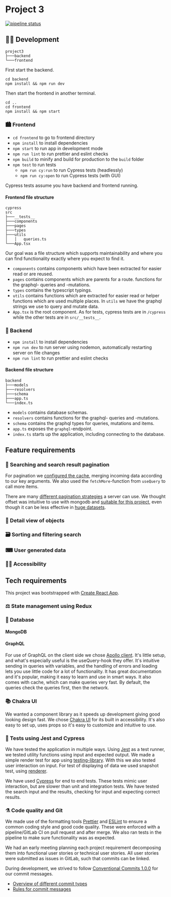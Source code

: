 # Project 3

[![pipeline status](https://gitlab.stud.idi.ntnu.no/it2810-h21/team-15/project3/badges/master/pipeline.svg)](https://gitlab.stud.idi.ntnu.no/it2810-h21/team-15/project3/-/commits/master)

## 👩‍💻 Development

```
project3
├───backend
└───frontend
```

First start the backend.

```
cd backend
npm install && npm run dev
```

Then start the frontend in another terminal.

```
cd ..
cd frontend
npm install && npm start
```

### 🏙 Frontend

- `cd frontend` to go to frontend directory
- `npm install` to install dependencies
- `npm start` to run app in development mode
- `npm run lint` to run prettier and eslint checks
- `npm build` to minify and build for production to the `build` folder
- `npm test` to run tests
  - `npm run cy:run` to run Cypress tests (headlessly)
  - `npm run cy:open` to run Cypress tests (with GUI)

Cypress tests assume you have backend and frontend running.

#### Frontend file structure

```
cypress
src
├───__tests__
├───components
├───pages
├───types
├───utils
│   │   queries.ts
└───App.tsx
```

Our goal was a file structure which supports maintainability and where you can find functionality exactly where you expect to find it.

- `components` contains components which have been extracted for easier read or are reused.
- `pages` contains components which are parents for a route. functions for the graphql- queries and -mutations.
- `types` contains the typescript typings.
- `utils` contains functions which are extracted for easier read or helper functions which are used multiple places. In `utils` we have the graphql strings we use to query and mutate data.
- `App.tsx` is the root component. As for tests, cypress tests are in `/cypress` while the other tests are in `src/__tests__`.

### 🌆 Backend

- `npm install` to install dependencies
- `npm run dev` to run server using nodemon, automatically restarting server on file changes
- `npm run lint` to run prettier and eslint checks

#### Backend file structure

```
backend
├───models
├───resolvers
├───schema
├───app.ts
└───index.ts
```

- `models` contains database schemas.
- `resolvers` contains functions for the graphql- queries and -mutations.
- `schema` contains the graphql types for queries, mutations and items.
- `app.ts` exposes the `graphql`-endpoint.
- `index.ts` starts up the application, including connecting to the database.

## Feature requirements

### 🔎 Searching and search result pagination

<!-- TODO: How we did searching -->

For pagination we [configured the cache](https://www.apollographql.com/docs/react/pagination/offset-based/#setting-keyargs-with-offsetlimitpagination), merging incoming data according to our key arguments. We also used the `fetchMore`-function from `useQuery` to call more items.

There are many [different pagination strategies](https://www.apollographql.com/docs/react/pagination/overview/) a server can use. We thought offset was intuitive to use with mongodb and [suitable for this project](https://piazza.com/class/ksk8rtnewz56sh?cid=154), even though it can be less effective in [huge datasets](https://stackoverflow.com/questions/55744926/offset-pagination-vs-cursor-pagination).

### 📑 Detail view of objects

<!-- TODO: What happens when clicking into search results -->

### 🗃 Sorting and filtering search

<!-- TODO -->

### ⌨ User generated data

<!-- TODO  -->

### 💁‍♀️ Accessibility

<!-- TODO -->

## Tech requirements

This project was bootstrapped with [Create React App](https://github.com/facebook/create-react-app).

### ⚖ State management using Redux

<!-- TODO -->

### 💾 Database

#### MongoDB

<!-- TODO: Write about everything Mongo -->

#### GraphQL

For use of GraphQL on the client side we chose [Apollo client](https://www.apollographql.com/docs/react/why-apollo/). It's little setup, and what's especially useful is the useQuery-hook they offer. It's intuitive sending in queries with variables, and the handling of errors and loading lets you use little code for a lot of functionality. It has great documentation and it's popular, making it easy to learn and use in smart ways. It also comes with cache, which can make queries very fast. By default, the queries check the queries first, then the network.

### 📚 Chakra UI

We wanted a component library as it speeds up development giving good looking design fast. We chose [Chakra UI](https://chakra-ui.com/) for its built in accessibility. It's also easy to set up, uses props so it's easy to customize and intuitive to use.

### 🧪 Tests using Jest and Cypress

We have tested the application in multiple ways. Using [Jest](https://jestjs.io/) as a test runner, we tested utility functions using input and expected output. We made a simple render test for app using [testing-library](https://testing-library.com/docs/react-testing-library/intro/). With this we also tested user interaction on input. For test of displaying of data we used snapshot test, using [renderer](https://reactjs.org/docs/test-renderer.html).

We have used [Cypress](https://docs.cypress.io/) for end to end tests. These tests mimic user interaction, but are slower than unit and integration tests. We have tested the search input and the results, checking for input and expecting correct results.

### ⚗️ Code quality and Git

We made use of the formatting tools [Prettier](https://prettier.io/) and [ESLint](https://eslint.org/) to ensure a common coding style and good code quality. These were enforced with a pipeline/GitLab CI on pull request and after merge. We also ran tests in the pipeline to make sure functionality was as expected.

We had an early meeting planning each project requirement decomposing them into functional user stories or technical user stories. All user stories were submitted as issues in GitLab, such that commits can be linked.

During development, we strived to follow [Conventional Commits 1.0.0](https://www.conventionalcommits.org/en/v1.0.0/) for our commit messages.

- [Overview of different commit types](https://github.com/commitizen/conventional-commit-types/blob/v3.0.0/index.json)
- [Rules for commit messages](https://github.com/conventional-changelog/commitlint/tree/master/%40commitlint/config-conventional)
